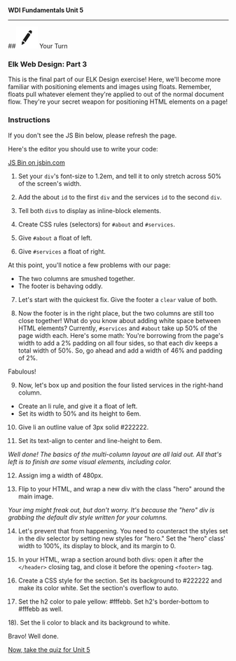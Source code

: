 **WDI Fundamentals Unit 5**

---

##![Your Turn](../assets/exercise.png) Your Turn

### Elk Web Design: Part 3

This is the final part of our ELK Design exercise! Here, we'll become more familiar with positioning elements and images using floats. Remember, floats pull whatever element they're applied to out of the normal document flow. They're your secret weapon for positioning HTML elements on a page!

### Instructions
If you don't see the JS Bin below, please refresh the page.

Here's the editor you should use to write your code:

<a class="jsbin-embed" href="http://jsbin.com/luzubuy/embed?html,css,outputheight=600px">JS Bin on jsbin.com</a><script src="http://static.jsbin.com/js/embed.min.js?3.35.12"></script>

1) Set your `div`'s font-size to 1.2em, and tell it to only stretch across 50% of the screen's width.

2) Add the about `id` to the first `div` and the services `id` to the second `div`.

3) Tell both `div`s to display as inline-block elements.

4) Create CSS rules (selectors) for `#about` and `#services`.

5) Give `#about` a float of left.

6) Give `#services` a float of right.

At this point, you'll notice a few problems with our page:
* The two columns are smushed together.
* The footer is behaving oddly.

7) Let's start with the quickest fix. Give the footer a `clear` value of both.

8) Now the footer is in the right place, but the two columns are still too close together! What do you know about adding white space between HTML elements? Currently, `#services` and `#about` take up 50% of the page width each. Here's some math: You're borrowing from the page's width to add a 2% padding on all four sides, so that each div keeps a total width of 50%. So, go ahead and add a width of 46% and padding of 2%.

Fabulous!

9) Now, let's box up and position the four listed services in the right-hand column.

  * Create an li rule, and give it a float of left.
  * Set its width to 50% and its height to 6em.

10) Give li an outline value of 3px solid #222222.

11) Set its text-align to center and line-height to 6em.

*Well done! The basics of the multi-column layout are all laid out. All that's left is to finish are some visual elements, including color.*

12) Assign img a width of 480px.

13) Flip to your HTML, and wrap a new div with the class "hero" around the main image.

*Your img might freak out, but don't worry. It's because the "hero" div is grabbing the default div style written for your columns.*

14) Let's prevent that from happening. You need to counteract the styles set in the div selector by setting new styles for "hero." Set the "hero" class' width to 100%, its display to block, and its margin to 0.

15) In your HTML, wrap a section around both divs: open it after the `</header>` closing tag, and close it before the opening `<footer>` tag.

16) Create a CSS style for the section. Set its background to #222222 and make its color white. Set the section's overflow to auto.

17) Set the h2 color to pale yellow: #fffebb. Set h2's border-bottom to #fffebb as well.

18). Set the li color to black and its background to white.

Bravo! Well done.

[Now, take the quiz for Unit 5](10_quiz.md)
